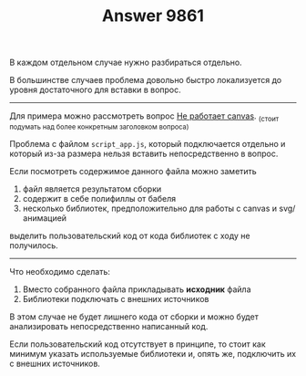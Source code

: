 ﻿---
title: "Answer 9861"
se.owner.user_id: 186999
se.owner.display_name: "Grundy"
se.owner.link: "https://ru.meta.stackoverflow.com/users/186999/grundy"
se.answer_id: 9861
se.question_id: 9859
se.post_type: answer
se.score: 12
se.is_accepted: True
---
<p>В каждом отдельном случае нужно разбираться отдельно.</p>

<p>В большинстве случаев проблема довольно быстро локализуется до уровня достаточного для вставки в вопрос. </p>

<hr>

<p>Для примера можно рассмотреть вопрос <a href="https://ru.stackoverflow.com/q/1057433/186999">Не работает canvas</a>. <sub>(стоит подумать над более конкретным заголовком вопроса)</sub></p>

<p>Проблема с файлом <code>script_app.js</code>, который подключается отдельно и который из-за размера нельзя вставить непосредственно в вопрос.</p>

<p>Если посмотреть содержимое данного файла можно заметить</p>

<ol>
<li>файл является результатом сборки</li>
<li>содержит в себе полифиллы от бабеля</li>
<li>несколько библиотек, предположительно для работы с canvas и svg/анимацией</li>
</ol>

<p>выделить пользовательский код от кода библиотек с ходу не получилось.</p>

<hr>

<p>Что необходимо сделать:</p>

<ol>
<li>Вместо собранного файла прикладывать <strong>исходник</strong> файла</li>
<li>Библиотеки подключать с внешних источников</li>
</ol>

<p>В этом случае не будет лишнего кода от сборки и можно будет анализировать непосредственно написанный код.</p>

<p>Если пользовательский код отсутствует в принципе, то стоит как минимум указать используемые библиотеки и, опять же, подключить их с внешних источников.</p>
